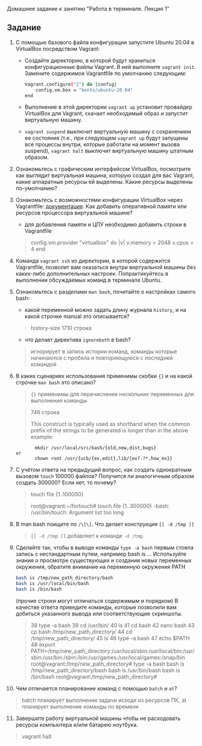 Домашнее задание к занятию "Работа в терминале. Лекция 1"

## Задание

1. С помощью базового файла конфигурации запустите Ubuntu 20.04 в VirtualBox посредством Vagrant:

	* Создайте директорию, в которой будут храниться конфигурационные файлы Vagrant. В ней выполните `vagrant init`. Замените содержимое Vagrantfile по умолчанию следующим:

		```bash
		Vagrant.configure("2") do |config|
			config.vm.box = "bento/ubuntu-20.04"
		end
		```

	* Выполнение в этой директории `vagrant up` установит провайдер VirtualBox для Vagrant, скачает необходимый образ и запустит виртуальную машину.

	* `vagrant suspend` выключит виртуальную машину с сохранением ее состояния (т.е., при следующем `vagrant up` будут запущены все процессы внутри, которые работали на момент вызова suspend), `vagrant halt` выключит виртуальную машину штатным образом.

2. Ознакомьтесь с графическим интерфейсом VirtualBox, посмотрите как выглядит виртуальная машина, которую создал для вас Vagrant, какие аппаратные ресурсы ей выделены. Какие ресурсы выделены по-умолчанию?

3. Ознакомьтесь с возможностями конфигурации VirtualBox через Vagrantfile: [документация](https://www.vagrantup.com/docs/providers/virtualbox/configuration.html). Как добавить оперативной памяти или ресурсов процессора виртуальной машине?
    - для добавления памяти и ЦПУ необходимо добавить строки в Vagrantfile 
    >config.vm.provider "virtualbox" do |v|
      v.memory = 2048
      v.cpus = 4
    end

4. Команда `vagrant ssh` из директории, в которой содержится Vagrantfile, позволит вам оказаться внутри виртуальной машины без каких-либо дополнительных настроек. Попрактикуйтесь в выполнении обсуждаемых команд в терминале Ubuntu.

5. Ознакомьтесь с разделами `man bash`, почитайте о настройках самого bash:
    * какой переменной можно задать длину журнала `history`, и на какой строчке manual это описывается?
   >history-size 1710 строка
    * что делает директива `ignoreboth` в bash?
   >игнорирует в запись истории команд, команды которые начинаются с пробела и повторяющуюся с последней командой
6. В каких сценариях использования применимы скобки `{}` и на какой строчке `man bash` это описано?
   >`{}` применимы для перечисления нескольких переменных для выполнения команды
   
   >746 строка
   > 
   >This construct is typically used as shorthand when the common prefix of the strings to be generated is longer than in the above example:

              mkdir /usr/local/src/bash/{old,new,dist,bugs}
       or
              chown root /usr/{ucb/{ex,edit},lib/{ex?.?*,how_ex}}
7. С учётом ответа на предыдущий вопрос, как создать однократным вызовом `touch` 100000 файлов? Получится ли аналогичным образом создать 300000? Если нет, то почему?
   >  touch file {1..100000}

   > root@vagrant:~/fortouch# touch file {1..300000}
     -bash: /usr/bin/touch: Argument list too long
8. В man bash поищите по `/\[\[`. Что делает конструкция `[[ -d /tmp ]]`
   > `[[ -d /tmp ]]` добавляет к команде `-d /tmp`
9. Сделайте так, чтобы в выводе команды `type -a bash` первым стояла запись с нестандартным путем, например bash is ...
Используйте знания о просмотре существующих и создании новых переменных окружения, обратите внимание на переменную окружения PATH

	```bash
	bash is /tmp/new_path_directory/bash
	bash is /usr/local/bin/bash
	bash is /bin/bash
	```

	(прочие строки могут отличаться содержимым и порядком)
    В качестве ответа приведите команды, которые позволили вам добиться указанного вывода или соответствующие скриншоты.
   > 38 type -a bash
     39  cd /usr/bin/
     40  ls
     41  cd bash
     42  nano bash
     43  cp bash /tmp/new_path_directory/
     44  cd /tmp/new_path_directory/
     45  ls
     46  type -a bash
     47  echo $PATH
     48  export PATH=/tmp/new_path_directory:/usr/local/sbin:/usr/local/bin:/usr/sbin:/usr/bin:/sbin:/bin:/usr/games:/usr/local/games:/snap/bin
     root@vagrant:/tmp/new_path_directory# type -a bash
     bash is /tmp/new_path_directory/bash
     bash is /usr/bin/bash
     bash is /bin/bash
     root@vagrant:/tmp/new_path_directory#
10. Чем отличается планирование команд с помощью `batch` и `at`?
   > batch планирует выполнение задачи исходя из ресурсов ПК, at планирует выполнение команды по времени

11. Завершите работу виртуальной машины чтобы не расходовать ресурсы компьютера и/или батарею ноутбука.
   > vagrant halt
